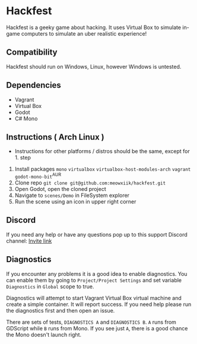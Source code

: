 # Hackfest

Hackfest is a geeky game about hacking. It uses Virtual Box to simulate in-game computers to simulate an uber realistic experience!

## Compatibility

Hackfest should run on Windows, Linux, however Windows is untested.

## Dependencies

- Vagrant
- Virtual Box
- Godot
- C# Mono

## Instructions ( Arch Linux )

* Instructions for other platforms / distros should be the same, except for 1. step

1. Install packages `mono` `virtualbox` `virtualbox-host-modules-arch` `vagrant` `godot-mono-bit`<sup>AUR</sup>
2. Clone repo `git clone git@github.com:meowxiik/hackfest.git`
3. Open Godot, open the cloned project
4. Navigate to `scenes/Demo` in FileSystem explorer
5. Run the scene using an icon in upper right corner

## Discord

If you need any help or have any questions pop up to this support Discord channel: [Invite link](https://discord.gg/BZBCH45) 

## Diagnostics

If you encounter any problems it is a good idea to enable diagnostics. You can enable them by going to `Project/Project Settings` and set variable `Diagnostics` in `Global` scope to true.

Diagnostics will attempt to start Vagrant Virtual Box virtual machine and create a simple container. It will report success. If you need help please run the diagnostics first and then open an issue.

There are sets of tests, `DIAGNOSTICS A` and `DIAGNOSTICS B`. `A` runs from GDScript while `B` runs from Mono. If you see just `A`, there is a good chance the Mono doesn't launch right.
